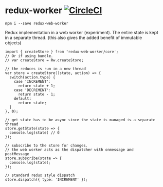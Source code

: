 # redux-worker [![CircleCI](https://circleci.com/gh/deebloo/redux-worker.svg?style=svg)](https://circleci.com/gh/deebloo/redux-worker)

```
npm i --save redux-web-worker
```

Redux implementation in a web worker (experiment).
The entire state is kept in a separate thread. (this also gives the added benefit of immutable objects)

```TS
import { createStore } from 'redux-web-worker/core';
// Or if using bundle.
// var createStore = Rw.createStore;

// the reduces is run in a new thread
var store = createStore((state, action) => {
  switch(action.type) {
    case 'INCREMENT':
      return state + 1;
    case 'DECREMENT':
      return state - 1;
    default:
      return state;
  }
}, 0);

// get state has to be async since the state is managed is a separate thread
store.getState(state => {
  console.log(state) // 0
});

// subscribe to the store for changes.
// the web worker acts as the dispatcher with onmessage and postMessage
store.subscribe(state => {
  console.log(state);
});

// standard redux style dispatch
store.dispatch({ type: 'INCREMENT' });
```

